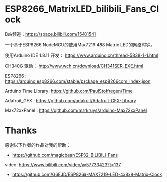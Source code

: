 # ESP8266_MatrixLED_bilibili_Fans_Clock

B站频道：https://space.bilibili.com/15481541

一个基于ESP8266 NodeMCU的使用Max7219 4*8*8 Matrix LED的网络时钟。 

使用Arduino IDE 1.8.11 开发：  https://www.arduino.cn/thread-5838-1-1.html

CH340G 驱动： http://www.wch.cn/download/CH341SER_EXE.html

ESP8266 : https://arduino.esp8266.com/stable/package_esp8266com_index.json

Arduino Time Library: https://github.com/PaulStoffregen/Time

Adafruit_GFX : https://github.com/adafruit/Adafruit-GFX-Library

Max72xxPanel : https://github.com/markruys/arduino-Max72xxPanel


# Thanks
感谢以下作者的作品对我的帮助：
 * https://github.com/magicbear/ESP32-BILIBILI-Fans

video:   https://www.bilibili.com/video/av57733423?t=137

 * https://github.com/G6EJD/ESP8266-MAX7219-LED-4x8x8-Matrix-Clock
